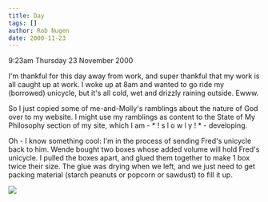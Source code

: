 ```yaml
---
title: Day
tags: []
author: Rob Nugen
date: 2000-11-23
---
```


<p class=date>9:23am Thursday 23 November 2000

<p>I'm thankful for this day away from work, and super
thankful that my work is all caught up at work.  I
woke up at 8am and wanted to go ride my (borrowed)
unicycle, but it's all cold, wet and drizzly raining
outside.  Ewww.

<p>So I just copied some of me-and-Molly's ramblings
about the nature of God over to my website.  I might
use my ramblings as content to the State of My
Philosophy section of my site, which I am - * ! s l o
w l y ! * - developing.

<p>Oh - I know something cool: I'm in the process of
sending Fred's unicycle back to him.  Wende bought two
boxes whose added volume will hold Fred's unicycle.  I
pulled the boxes apart, and glued them together to
make 1 box twice their size.  The glue was drying when
we left, and we just need to get packing material
(starch peanuts or popcorn or sawdust) to fill it up.

<p><img src="/images/rob/wL-ROB.gif">
